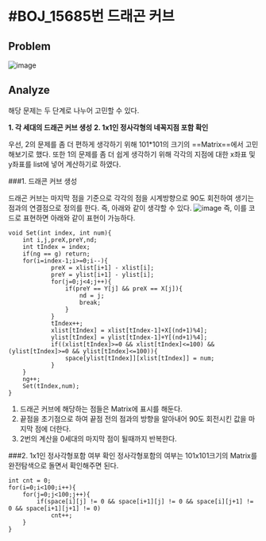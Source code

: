 # \#BOJ_15685번 드래곤 커브
## Problem
![image](https://user-images.githubusercontent.com/20368859/40582985-8fe7f9ba-61bf-11e8-9688-ddc7a78c798e.png)


## Analyze
해당 문제는 두 단계로 나누어 고민할 수 있다.

**1. 각 세대의 드래곤 커브 생성**
**2. 1x1인 정사각형의 네꼭지점 포함 확인**

 우선, 2의 문제를 좀 더 편하게 생각하기 위해 101*101의 크기의 ==Matrix==에서 고민해보기로 했다.
 또한 1의 문제를 좀 더 쉽게 생각하기 위해 각각의 지점에 대한 x좌표 및 y좌표를 list에 넣어 계산하기로 하였다.

###1. 드래콘 커브 생성

드래곤 커브는 마지막 점을 기준으로 각각의 점을 시계방향으로 90도 회전하여 생기는 점과의 연결점으로 정의를 한다. 즉, 아래와 같이 생각할 수 있다.
![image](https://user-images.githubusercontent.com/20368859/40583217-d0c79a3a-61c4-11e8-90b1-2cfc9b9e6b1d.png)
즉, 이를 코드로 표현하면 아래와 같이 표현이 가능하다.
```
void Set(int index, int num){
	int i,j,preX,preY,nd;
	int tIndex = index;
	if(ng == g) return;
	for(i=index-1;i>=0;i--){
			preX = xlist[i+1] - xlist[i];
			preY = ylist[i+1] - ylist[i];
			for(j=0;j<4;j++){
				if(preY == Y[j] && preX == X[j]){
					nd = j;
					break;
				}
			}
			tIndex++;
			xlist[tIndex] = xlist[tIndex-1]+X[(nd+1)%4];
			ylist[tIndex] = ylist[tIndex-1]+Y[(nd+1)%4];
			if((xlist[tIndex]>=0 && xlist[tIndex]<=100) && (ylist[tIndex]>=0 && ylist[tIndex]<=100)){
				space[ylist[tIndex]][xlist[tIndex]] = num;
			}
	}
	ng++;
	Set(tIndex,num);
}
```
1. 드래곤 커브에 해당하는 점들은 Matrix에 표시를 해둔다.
2. 끝점을 초기점으로 하여 끝점 전의 점과의 방향을 알아내어 90도 회전시킨 값을 마지막 점에 더한다.
3. 2번의 계산을 0세대의 마지막 점이 될때까지 반복한다.

###2. 1x1인 정사각형포함 여부 확인
정사각형포함의 여부는 101x101크기의 Matrix를 완전탐색으로 돌면서 확인해주면 된다.
```
int cnt = 0;
for(i=0;i<100;i++){
	for(j=0;j<100;j++){
		if(space[i][j] != 0 && space[i+1][j] != 0 && space[i][j+1] != 0 && space[i+1][j+1] != 0)
			cnt++;
	}
}
```